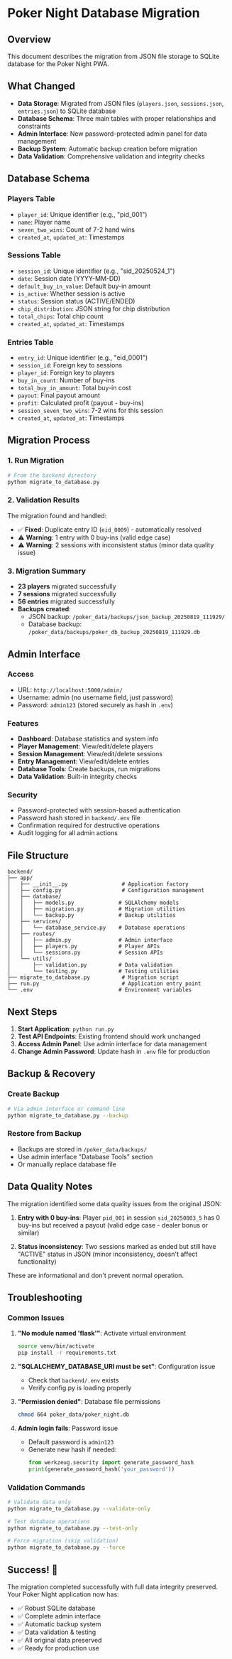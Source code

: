# Poker Night Database Migration

## Overview

This document describes the migration from JSON file storage to SQLite database for the Poker Night PWA.

## What Changed

- **Data Storage**: Migrated from JSON files (`players.json`, `sessions.json`, `entries.json`) to SQLite database
- **Database Schema**: Three main tables with proper relationships and constraints
- **Admin Interface**: New password-protected admin panel for data management
- **Backup System**: Automatic backup creation before migration
- **Data Validation**: Comprehensive validation and integrity checks

## Database Schema

### Players Table
- `player_id`: Unique identifier (e.g., "pid_001")
- `name`: Player name
- `seven_two_wins`: Count of 7-2 hand wins
- `created_at`, `updated_at`: Timestamps

### Sessions Table
- `session_id`: Unique identifier (e.g., "sid_20250524_1")
- `date`: Session date (YYYY-MM-DD)
- `default_buy_in_value`: Default buy-in amount
- `is_active`: Whether session is active
- `status`: Session status (ACTIVE/ENDED)
- `chip_distribution`: JSON string for chip distribution
- `total_chips`: Total chip count
- `created_at`, `updated_at`: Timestamps

### Entries Table
- `entry_id`: Unique identifier (e.g., "eid_0001")
- `session_id`: Foreign key to sessions
- `player_id`: Foreign key to players
- `buy_in_count`: Number of buy-ins
- `total_buy_in_amount`: Total buy-in cost
- `payout`: Final payout amount
- `profit`: Calculated profit (payout - buy-ins)
- `session_seven_two_wins`: 7-2 wins for this session
- `created_at`, `updated_at`: Timestamps

## Migration Process

### 1. Run Migration
```bash
# From the backend directory
python migrate_to_database.py
```

### 2. Validation Results
The migration found and handled:
- ✅ **Fixed**: Duplicate entry ID (`eid_0009`) - automatically resolved
- ⚠️ **Warning**: 1 entry with 0 buy-ins (valid edge case)
- ⚠️ **Warning**: 2 sessions with inconsistent status (minor data quality issue)

### 3. Migration Summary
- **23 players** migrated successfully
- **7 sessions** migrated successfully  
- **56 entries** migrated successfully
- **Backups created**: 
  - JSON backup: `/poker_data/backups/json_backup_20250819_111929/`
  - Database backup: `/poker_data/backups/poker_db_backup_20250819_111929.db`

## Admin Interface

### Access
- URL: `http://localhost:5000/admin/`
- Username: admin (no username field, just password)
- Password: `admin123` (stored securely as hash in `.env`)

### Features
- **Dashboard**: Database statistics and system info
- **Player Management**: View/edit/delete players
- **Session Management**: View/edit/delete sessions  
- **Entry Management**: View/edit/delete entries
- **Database Tools**: Create backups, run migrations
- **Data Validation**: Built-in integrity checks

### Security
- Password-protected with session-based authentication
- Password hash stored in `backend/.env` file
- Confirmation required for destructive operations
- Audit logging for all admin actions

## File Structure

```
backend/
├── app/
│   ├── __init__.py                 # Application factory
│   ├── config.py                   # Configuration management
│   ├── database/
│   │   ├── models.py              # SQLAlchemy models
│   │   ├── migration.py           # Migration utilities
│   │   └── backup.py              # Backup utilities
│   ├── services/
│   │   └── database_service.py    # Database operations
│   ├── routes/
│   │   ├── admin.py               # Admin interface
│   │   ├── players.py             # Player APIs
│   │   └── sessions.py            # Session APIs
│   └── utils/
│       ├── validation.py          # Data validation
│       └── testing.py             # Testing utilities
├── migrate_to_database.py          # Migration script
├── run.py                          # Application entry point
└── .env                           # Environment variables
```

## Next Steps

1. **Start Application**: `python run.py`
2. **Test API Endpoints**: Existing frontend should work unchanged
3. **Access Admin Panel**: Use admin interface for data management
4. **Change Admin Password**: Update hash in `.env` file for production

## Backup & Recovery

### Create Backup
```bash
# Via admin interface or command line
python migrate_to_database.py --backup
```

### Restore from Backup
- Backups are stored in `/poker_data/backups/`
- Use admin interface "Database Tools" section
- Or manually replace database file

## Data Quality Notes

The migration identified some data quality issues from the original JSON:

1. **Entry with 0 buy-ins**: Player `pid_001` in session `sid_20250803_5` has 0 buy-ins but received a payout (valid edge case - dealer bonus or similar)

2. **Status inconsistency**: Two sessions marked as ended but still have "ACTIVE" status in JSON (minor inconsistency, doesn't affect functionality)

These are informational and don't prevent normal operation.

## Troubleshooting

### Common Issues

1. **"No module named 'flask'"**: Activate virtual environment
   ```bash
   source venv/bin/activate
   pip install -r requirements.txt
   ```

2. **"SQLALCHEMY_DATABASE_URI must be set"**: Configuration issue
   - Check that `backend/.env` exists
   - Verify config.py is loading properly

3. **"Permission denied"**: Database file permissions
   ```bash
   chmod 664 poker_data/poker_night.db
   ```

4. **Admin login fails**: Password issue
   - Default password is `admin123`
   - Generate new hash if needed:
     ```python
     from werkzeug.security import generate_password_hash
     print(generate_password_hash('your_password'))
     ```

### Validation Commands
```bash
# Validate data only
python migrate_to_database.py --validate-only

# Test database operations
python migrate_to_database.py --test-only

# Force migration (skip validation)
python migrate_to_database.py --force
```

## Success! 🎉

The migration completed successfully with full data integrity preserved. Your Poker Night application now has:

- ✅ Robust SQLite database
- ✅ Complete admin interface  
- ✅ Automatic backup system
- ✅ Data validation & testing
- ✅ All original data preserved
- ✅ Ready for production use